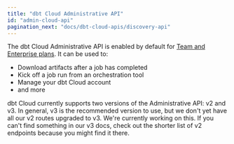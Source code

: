 ```yaml
---
title: "dbt Cloud Administrative API"
id: "admin-cloud-api"
pagination_next: "docs/dbt-cloud-apis/discovery-api"
---
```


The dbt Cloud Administrative API is enabled by default for [Team and Enterprise plans](https://www.getdbt.com/pricing/). It can be used to:

- Download artifacts after a job has completed
- Kick off a job run from an orchestration tool
- Manage your dbt Cloud account
- and more

dbt Cloud currently supports two versions of the Administrative API: v2 and v3. In general, v3 is the recommended version to use, but we don't yet have all our v2 routes upgraded to v3. We're currently working on this. If you can't find something in our v3 docs, check out the shorter list of v2 endpoints because you might find it there. 

<div className="grid--2-col">

<Card
    title="API v2 (legacy docs)"
    body="Our legacy API version, with limited endpoints and features. Contains information not available in v3."
link="/dbt-cloud/api-v2-legacy"
    icon="pencil-paper"/>

<Card
    title="API v2 (beta docs)"
    body="Our legacy API version, with limited endpoints and features. Contains information not available in v3. These docs are in beta and may not be complete."
link="/dbt-cloud/api-v2"
    icon="pencil-paper"/>

<Card
    title="API v3 (beta docs)"
    body="Our latest API version, with new endpoints and features. These docs are in beta and may not be complete."
link="/dbt-cloud/api-v3"
    icon="pencil-paper"/>

</div>
